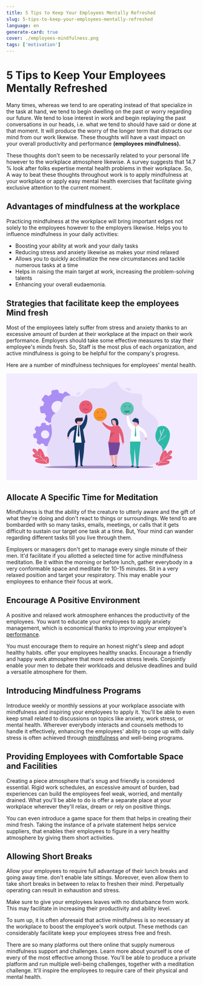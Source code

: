 ```yaml
---
title: 5 Tips to Keep Your Employees Mentally Refreshed
slug: 5-tips-to-keep-your-employees-mentally-refreshed
language: en
generate-card: true
cover: ./employees-mindfulness.png
tags: ['motivation']
---
```


# 5 Tips to Keep Your Employees Mentally Refreshed

Many times, whereas we tend to are operating instead of that specialize in the task at hand, we tend to begin dwelling on the past or worry regarding our future. We tend to lose interest in work and begin replaying the past conversations in our heads, i.e. what we tend to should have said or done at that moment. It will produce the worry of the longer term that distracts our mind from our work likewise. These thoughts will have a vast impact on your overall productivity and performance **(employees mindfulness).**

These thoughts don't seem to be necessarily related to your personal life however to the workplace atmosphere likewise. A survey suggests that 14.7 % look after folks expertise mental health problems in their workplace. So, A way to beat these thoughts throughout work is to apply mindfulness at your workplace or apply easy mental health exercises that facilitate giving exclusive attention to the current moment.

## Advantages of mindfulness at the workplace

Practicing mindfulness at the workplace will bring important edges not solely to the employees however to the employers likewise. Helps you to influence mindfulness in your daily activities:



- Boosting your ability at work and your daily tasks
- Reducing stress and anxiety likewise as makes your mind relaxed
- Allows you to quickly acclimatize the new circumstances and tackle numerous tasks at a time
- Helps in raising the main target at work, increasing the problem-solving talents
- Enhancing your overall eudaemonia.

## Strategies that facilitate keep the employees Mind fresh

Most of the employees lately suffer from stress and anxiety thanks to an excessive amount of burden at their workplace at the impact on their work performance. Employers should take some effective measures to stay their employee's minds fresh. So, Staff is the most plus of each organization, and active mindfulness is going to be helpful for the company's progress.

Here are a number of mindfulness techniques for employees' mental health.

![](./employees-mindfulness.png)

## Allocate A Specific Time for Meditation

Mindfulness is that the ability of the creature to utterly aware and the gift of what they're doing and don't react to things or surroundings. We tend to are bombarded with so many tasks, emails, meetings, or calls that it gets difficult to sustain our target one task at a time. But, Your mind can wander regarding different tasks till you live through them.

Employers or managers don't get to manage every single minute of their men. It'd facilitate if you allotted a selected time for active mindfulness meditation. Be it within the morning or before lunch, gather everybody in a very conformable space and meditate for 10-15 minutes. Sit in a very relaxed position and target your respiratory. This may enable your employees to enhance their focus at work.

## Encourage A Positive Environment

A positive and relaxed work atmosphere enhances the productivity of the employees. You want to educate your employees to apply anxiety management, which is economical thanks to improving your employee's [performance](best-ways-to-practice-mindfulness-in-your-daily-life-2021).

You must encourage them to require an honest night's sleep and adopt healthy habits. offer your employees healthy snacks. Encourage a friendly and happy work atmosphere that more reduces stress levels. Conjointly enable your men to debate their workloads and delusive deadlines and build a versatile atmosphere for them.

## Introducing Mindfulness Programs

Introduce weekly or monthly sessions at your workplace associate with mindfulness and inspiring your employees to apply it. You'll be able to even keep small related to discussions on topics like anxiety, work stress, or mental health. Wherever everybody interacts and counsels methods to handle it effectively, enhancing the employees' ability to cope up with daily stress is often achieved through [mindfulness](https://www.inkin.com/blog/en/5-Tips-To-Keep-Your-Employees-Mentally-Fresh) and well-being programs.

## Providing Employees with Comfortable Space and Facilities

Creating a piece atmosphere that's snug and friendly is considered essential. Rigid work schedules, an excessive amount of burden, bad experiences can build the employees feel weak, worried, and mentally drained. What you'll be able to do is offer a separate place at your workplace wherever they'll relax, dream or rely on positive things.

You can even introduce a game space for them that helps in creating their mind fresh. Taking the instance of a private statement helps service suppliers, that enables their employees to figure in a very healthy atmosphere by giving them short activities.

## Allowing Short Breaks

Allow your employees to require full advantage of their lunch breaks and going away time. don't enable late sittings. Moreover, even allow them to take short breaks in between to relax to freshen their mind. Perpetually operating can result in exhaustion and stress.

Make sure to give your employees leaves with no disturbance from work. This may facilitate in increasing their productivity and ability level.

To sum up, it is often aforesaid that active mindfulness is so necessary at the workplace to boost the employee's work output. These methods can considerably facilitate keep your employees stress free and fresh.

There are so many platforms out there online that supply numerous mindfulness support and challenges. Learn more about yourself is one of every of the most effective among those. You'll be able to produce a private platform and run multiple well-being challenges, together with a meditation challenge. It'll inspire the employees to require care of their physical and mental health.
